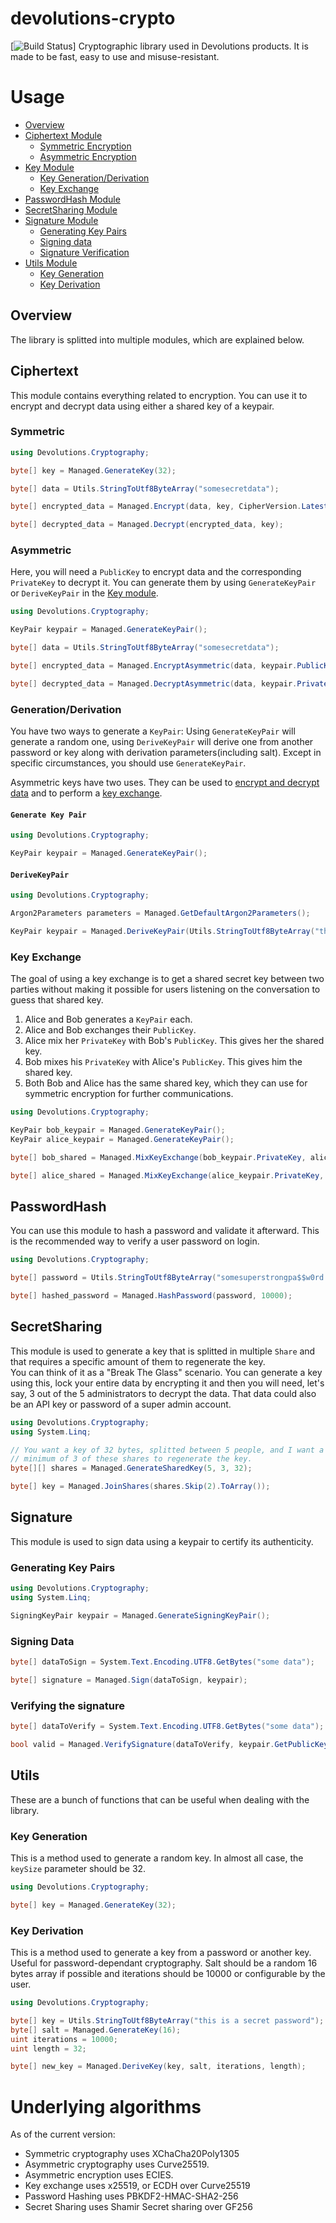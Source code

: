 # devolutions-crypto
[![Build Status](https://github.com/Devolutions/devolutions-crypto/actions/workflows/ci.yml/badge.svg)]
Cryptographic library used in Devolutions products. It is made to be fast, easy to use and misuse-resistant.

# Usage
* [Overview](#overview)
* [Ciphertext Module](#ciphertext)
    * [Symmetric Encryption](#symmetric)
    * [Asymmetric Encryption](#asymmetric)
* [Key Module](#key)
    * [Key Generation/Derivation](#generationderivation)
    * [Key Exchange](#key-exchange)
* [PasswordHash Module](#passwordhash)
* [SecretSharing Module](#secretsharing)
* [Signature Module](#signature)
    * [Generating Key Pairs](#generating-key-pairs)
    * [Signing data](#signing-data)
    * [Signature Verification](#verifying-the-signature)
* [Utils Module](#utils)
    * [Key Generation](#key-generation)
    * [Key Derivation](#key-derivation)
    

## Overview

The library is splitted into multiple modules, which are explained below.

## Ciphertext

This module contains everything related to encryption. You can use it to encrypt and decrypt data using either a shared key of a keypair.

### Symmetric

```C#
using Devolutions.Cryptography;

byte[] key = Managed.GenerateKey(32);

byte[] data = Utils.StringToUtf8ByteArray("somesecretdata");

byte[] encrypted_data = Managed.Encrypt(data, key, CipherVersion.Latest);

byte[] decrypted_data = Managed.Decrypt(encrypted_data, key);
```

### Asymmetric
Here, you will need a `PublicKey` to encrypt data and the corresponding 
`PrivateKey` to decrypt it. You can generate them by using `GenerateKeyPair` 
or `DeriveKeyPair` in the [Key module](#key).

```C#
using Devolutions.Cryptography;

KeyPair keypair = Managed.GenerateKeyPair();

byte[] data = Utils.StringToUtf8ByteArray("somesecretdata");

byte[] encrypted_data = Managed.EncryptAsymmetric(data, keypair.PublicKey, CipherVersion.Latest);

byte[] decrypted_data = Managed.DecryptAsymmetric(data, keypair.PrivateKey);
```

### Generation/Derivation

You have two ways to generate a `KeyPair`: Using `GenerateKeyPair` will generate a random one, using `DeriveKeyPair` will derive one from another password or key along with derivation parameters(including salt). Except in specific circumstances, you should use `GenerateKeyPair`.  

Asymmetric keys have two uses. They can be used to [encrypt and decrypt data](##asymmetric) and to perform a [key exchange](#key-exchange).

#### `Generate Key Pair`
```C#
using Devolutions.Cryptography;

KeyPair keypair = Managed.GenerateKeyPair();
```

#### `DeriveKeyPair`
```C#
using Devolutions.Cryptography;

Argon2Parameters parameters = Managed.GetDefaultArgon2Parameters();

KeyPair keypair = Managed.DeriveKeyPair(Utils.StringToUtf8ByteArray("thisisapassword"), parameters);
```

### Key Exchange

The goal of using a key exchange is to get a shared secret key between
two parties without making it possible for users listening on the conversation
to guess that shared key.
1. Alice and Bob generates a `KeyPair` each.
2. Alice and Bob exchanges their `PublicKey`.
3. Alice mix her `PrivateKey` with Bob's `PublicKey`. This gives her the shared key.
4. Bob mixes his `PrivateKey` with Alice's `PublicKey`. This gives him the shared key.
5. Both Bob and Alice has the same shared key, which they can use for symmetric encryption for further communications.

```C#
using Devolutions.Cryptography;

KeyPair bob_keypair = Managed.GenerateKeyPair();
KeyPair alice_keypair = Managed.GenerateKeyPair();

byte[] bob_shared = Managed.MixKeyExchange(bob_keypair.PrivateKey, alice_keypair.PublicKey);

byte[] alice_shared = Managed.MixKeyExchange(alice_keypair.PrivateKey, bob_keypair.PublicKey);
```

## PasswordHash
You can use this module to hash a password and validate it afterward. This is the recommended way to verify a user password on login.

```C#
using Devolutions.Cryptography;

byte[] password = Utils.StringToUtf8ByteArray("somesuperstrongpa$$w0rd!");

byte[] hashed_password = Managed.HashPassword(password, 10000);
```

## SecretSharing
This module is used to generate a key that is splitted in multiple `Share`
and that requires a specific amount of them to regenerate the key.  
You can think of it as a "Break The Glass" scenario. You can
generate a key using this, lock your entire data by encrypting it
and then you will need, let's say, 3 out of the 5 administrators to decrypt
the data. That data could also be an API key or password of a super admin account.

```c#
using Devolutions.Cryptography;
using System.Linq;

// You want a key of 32 bytes, splitted between 5 people, and I want a 
// minimum of 3 of these shares to regenerate the key.
byte[][] shares = Managed.GenerateSharedKey(5, 3, 32);

byte[] key = Managed.JoinShares(shares.Skip(2).ToArray());
```

## Signature
This module is used to sign data using a keypair to certify its authenticity. 

###  Generating Key Pairs
```c#
using Devolutions.Cryptography;
using System.Linq;

SigningKeyPair keypair = Managed.GenerateSigningKeyPair();
```
### Signing Data
```c#
byte[] dataToSign = System.Text.Encoding.UTF8.GetBytes("some data");

byte[] signature = Managed.Sign(dataToSign, keypair);
```

### Verifying the signature
```c#
byte[] dataToVerify = System.Text.Encoding.UTF8.GetBytes("some data");

bool valid = Managed.VerifySignature(dataToVerify, keypair.GetPublicKey(), signature);
```


## Utils

These are a bunch of functions that can
be useful when dealing with the library.

### Key Generation

This is a method used to generate a random key. In almost all case, the `keySize` parameter should be 32.

```C#
using Devolutions.Cryptography;

byte[] key = Managed.GenerateKey(32);
```

### Key Derivation

This is a method used to generate a key from a password or another key. Useful for password-dependant cryptography. Salt should be a random 16 bytes array if possible and iterations should be 10000 or configurable by the user.

```C#
using Devolutions.Cryptography;

byte[] key = Utils.StringToUtf8ByteArray("this is a secret password");
byte[] salt = Managed.GenerateKey(16);
uint iterations = 10000;
uint length = 32;

byte[] new_key = Managed.DeriveKey(key, salt, iterations, length);
```

# Underlying algorithms
As of the current version:
 * Symmetric cryptography uses XChaCha20Poly1305
 * Asymmetric cryptography uses Curve25519.
 * Asymmetric encryption uses ECIES.
 * Key exchange uses x25519, or ECDH over Curve25519
 * Password Hashing uses PBKDF2-HMAC-SHA2-256
 * Secret Sharing uses Shamir Secret sharing over GF256

